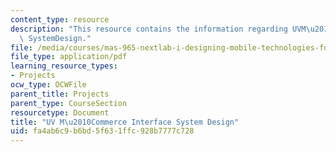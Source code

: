 ```yaml
---
content_type: resource
description: "This resource contains the information regarding UVM\u2010Commerce Interface\
  \ SystemDesign."
file: /media/courses/mas-965-nextlab-i-designing-mobile-technologies-for-the-next-billion-users-fall-2008/fa4ab6c9b6bd5f631ffc928b7777c728_MITMAS_965F08_mcomm_m3.pdf
file_type: application/pdf
learning_resource_types:
- Projects
ocw_type: OCWFile
parent_title: Projects
parent_type: CourseSection
resourcetype: Document
title: "UV M\u2010Commerce Interface System Design"
uid: fa4ab6c9-b6bd-5f63-1ffc-928b7777c728
---
```


